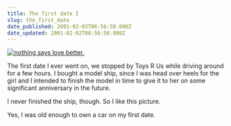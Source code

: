 ```yaml
---
title: The first date I
slug: the_first_date
date_published: 2001-02-02T06:56:50.000Z
date_updated: 2001-02-02T06:56:50.000Z
---
```


[![nothing says love better.](images/ship.gif)](http://www.explodingdog.com/june19/sayslove.html)

The first date I ever went on, we stopped by Toys R Us while driving around for a few hours. I bought a model ship, since I was head over heels for the girl and I intended to finish the model in time to give it to her on some significant anniversary in the future.

I never finished the ship, though. So I like this picture.

Yes, I was old enough to own a car on my first date.
